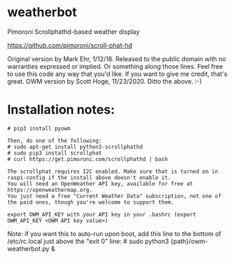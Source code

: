 # weatherbot
Pimoroni Scrollphathd-based weather display

https://github.com/pimoroni/scroll-phat-hd

Original version by Mark Ehr, 1/12/18. Released to the public domain with no warranties expressed or implied. Or something along those lines. Feel free to use
this code any way that you'd like. If you want to give me credit, that's great. 
OWM version by Scott Hoge, 11/23/2020. Ditto the above. :-)

# Installation notes:
	# pip3 install pyowm
    
	Then, do one of the following:
	# sudo apt-get install python3-scrollphathd 
	# sudo pip3 install scrollphat
	# curl https://get.pimoroni.com/scrollphathd | bash
	
	The scrollphat requires I2C enabled. Make sure that is turned on in raspi-config if the install above doesn't enable it.
	You will need an OpenWeather API key, available for free at https://openweathermap.org. 
	You just need a free "Current Weather Data" subscription, not one of the paid ones, though you're welcome to support them.
	
	export OWM_API_KEY with your API key in your .bashrc (export OWM_API_KEY <OWM API key value>)

Note: if you want this to auto-run upon boot, add this line to the bottom of /etc/rc.local just above the "exit 0" line:
\# sudo python3 {path}/owm-weatherbot.py &

